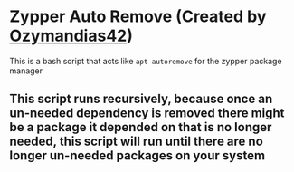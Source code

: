 # Zypper Auto Remove (Created by [Ozymandias42](https://github.com/Ozymandias42))
This is a bash script that acts like `apt autoremove` for the zypper package manager

## This script runs recursively, because once an un-needed dependency is removed there might be a package it depended on that is no longer needed, this script will run until there are no longer un-needed packages on your system
